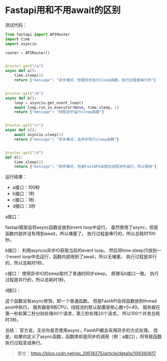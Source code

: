 # Fastapi用和不用await的区别

测试代码：
```python
from fastapi import APIRouter
import time
import asyncio

router = APIRouter()


@router.get("/a")
async def a():
    time.sleep(1)
    return {"message": "异步模式，但是同步执行sleep函数，执行过程是串行的"}


@router.get("/b")
async def b():
    loop = asyncio.get_event_loop()
    await loop.run_in_executor(None, time.sleep, 1)
    return {"message": "线程池中运行sleep函数"}


@router.get("/c")
async def c():
    await asyncio.sleep(1)
    return {"message": "异步模式，且异步执行sleep函数"}


@router.get("/d")
def d():
    time.sleep(1)
    return {"message": "同步模式，但是FastAPI会放在线程池中运行，所以很快"}
```
运行结果：
 - a接口：100秒
 - b接口：1秒
 - c接口：1秒
 - d接口：3秒

a接口：

fastapi框架会将async函数会放到event loop中运行。
虽然使用了async，但是函数内部并没有用到await，所以堵塞了。
执行过程是串行的，所以总耗时100秒。

b接口：
利用asyncio异步IO获取当前的event loop。
然后将time.sleep(1)放到一个event loop中去运行，函数内部用到了await，所以无堵塞。
执行过程是并行的，所以总耗时1秒。



c接口：
使用异步IO的sleep取代了普通的同步sleep。
原理与b接口一致。
执行过程是并行的，所以总耗时1秒。



d接口：

这个函数没有async修饰，即一个普通函数。
但是FastAPI会将函数放到thread pool中执行。
服务器是8核CPU，线程池的默认配置是核心数*5=40。
服务器在第一秒和第二秒分别处理40个请求，第三秒处理20个请求。
所以100个并发总耗时3秒。

总结：
官方说，无论你是否使用async，FastAPI都会采用异步的方式处理。
但是，如果你定义了async函数，函数体却是同步的调用（例：a接口），将导致函数执行过程变成串行。

> 原文：https://blog.csdn.net/qq_29518275/article/details/109360617


